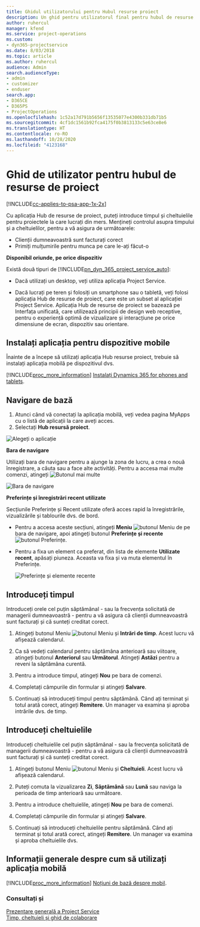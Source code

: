 ```yaml
---
title: Ghidul utilizatorului pentru Hubul resurse proiect
description: Un ghid pentru utilizatorul final pentru hubul de resurse de proiect pentru Project Service
author: ruhercul
manager: kfend
ms.service: project-operations
ms.custom:
- dyn365-projectservice
ms.date: 8/03/2018
ms.topic: article
ms.author: ruhercul
audience: Admin
search.audienceType:
- admin
- customizer
- enduser
search.app:
- D365CE
- D365PS
- ProjectOperations
ms.openlocfilehash: 1c52a17d791b5656f13535077e4300b331db71b5
ms.sourcegitcommit: 4cf1dc1561b92fca4175f0b3813133c5e63ce8e6
ms.translationtype: HT
ms.contentlocale: ro-RO
ms.lasthandoff: 10/28/2020
ms.locfileid: "4123168"
---
```

# <a name="user-guide-for-project-resource-hub"></a>Ghid de utilizator pentru hubul de resurse de proiect

[!INCLUDE[cc-applies-to-psa-app-1x-2x](../includes/cc-applies-to-psa-app-1x-2x.md)]

Cu aplicația Hub de resurse de proiect, puteți introduce timpul și cheltuielile pentru proiectele la care lucrați din mers. Mențineți controlul asupra timpului și a cheltuielilor, pentru a vă asigura de următoarele:

- Clienții dumneavoastră sunt facturați corect
- Primiți mulțumirile pentru munca pe care le-ați făcut-o

**Disponibil oriunde, pe orice dispozitiv**

Există două tipuri de [!INCLUDE[pn_dyn_365_project_service_auto](../includes/pn-dyn-365-project-service-auto.md)]: 

- Dacă utilizați un desktop, veți utiliza aplicația Project Service. 

- Dacă lucrați pe teren și folosiți un smartphone sau o tabletă, veți folosi aplicația Hub de resurse de proiect, care este un subset al aplicației Project Service. Aplicația Hub de resurse de proiect se bazează pe Interfața unificată, care utilizează principii de design web receptive, pentru o experiență optimă de vizualizare și interacțiune pe orice dimensiune de ecran, dispozitiv sau orientare. 


## <a name="install-the-mobile-app"></a>Instalați aplicația pentru dispozitive mobile
Înainte de a începe să utilizați aplicația Hub resurse proiect, trebuie să instalați aplicația mobilă pe dispozitivul dvs. 

[!INCLUDE[proc_more_information](../includes/proc-more-information.md)] [Instalați Dynamics 365 for phones and tablets](https://docs.microsoft.com/dynamics365/mobile-app/install-dynamics-365-for-phones-and-tablets).

## <a name="basic-navigation"></a>Navigare de bază
1.  Atunci când vă conectați la aplicația mobilă, veți vedea pagina MyApps cu o listă de aplicații la care aveți acces. 
2.  Selectați **Hub resursă proiect**.

![Alegeți o aplicație](media/chooseApp_1.png "Alegeți o aplicație")

**Bara de navigare**

Utilizați bara de navigare pentru a ajunge la zona de lucru, a crea o nouă înregistrare, a căuta sau a face alte activități. Pentru a accesa mai multe comenzi, atingeți ![Butonul mai multe](media/MoreButton.png "Buton Mai multe")

![Bara de navigare](media/NavBar_2.png "Bara de navigare")

**Preferințe și înregistrări recent utilizate**

Secțiunile Preferințe și Recent utilizate oferă acces rapid la înregistrările, vizualizările și tablourile dvs. de bord. 

- Pentru a accesa aceste secțiuni, atingeți **Meniu** ![butonul Meniu](media/MenuButton.png "Buton meniu") de pe bara de navigare, apoi atingeți butonul **Preferințe și recente** ![butonul Preferințe](media/FavButton.png "Buton Preferințe").

- Pentru a fixa un element ca preferat, din lista de elemente **Utilizate recent**, apăsați piuneza. Aceasta va fixa și va muta elementul în Preferințe.

  ![Preferințe și elemente recente](media/Favs_3.png "Preferințe și elemente recente")
 
## <a name="enter-time"></a>Introduceți timpul
Introduceți orele cel puțin săptămânal - sau la frecvența solicitată de managerii dumneavoastră - pentru a vă asigura că clienții dumneavoastră sunt facturați și că sunteți creditat corect.

1. Atingeți butonul Meniu ![butonul Meniu](media/MenuButton.png "Buton meniu") și **Intrări de timp**. Acest lucru vă afișează calendarul.

2. Ca să vedeți calendarul pentru săptămâna anterioară sau viitoare, atingeți butonul **Anteriorul** sau **Următorul**. Atingeți **Astăzi** pentru a reveni la săptămâna curentă.

3. Pentru a introduce timpul, atingeți **Nou** pe bara de comenzi. 

4. Completați câmpurile din formular și atingeți **Salvare**.

5. Continuați să introduceți timpul pentru săptămână. Când ați terminat și totul arată corect, atingeți **Remitere**. Un manager va examina și aproba intrările dvs. de timp.

## <a name="enter-expenses"></a>Introduceți cheltuielile 
Introduceți cheltuielile cel puțin săptămânal - sau la frecvența solicitată de managerii dumneavoastră - pentru a vă asigura că clienții dumneavoastră sunt facturați și că sunteți creditat corect.

1. Atingeți butonul Meniu ![butonul Meniu](media/MenuButton.png "Buton meniu") și **Cheltuieli**. Acest lucru vă afișează calendarul.

2. Puteți comuta la vizualizarea **Zi**, **Săptămână** sau **Lună** sau naviga la perioada de timp anterioară sau următoare. 

3. Pentru a introduce cheltuielile, atingeți **Nou** pe bara de comenzi. 

4. Completați câmpurile din formular și atingeți **Salvare**.

5. Continuați să introduceți cheltuielile pentru săptămână. Când ați terminat și totul arată corect, atingeți **Remitere**. Un manager va examina și aproba cheltuielile dvs.

## <a name="general-information-on-how-to-use-the-mobile-app"></a>Informații generale despre cum să utilizați aplicația mobilă 
[!INCLUDE[proc_more_information](../includes/proc-more-information.md)] [Noțiuni de bază despre mobil](https://docs.microsoft.com/dynamics365/mobile-app/dynamics-365-phones-tablets-users-guide).

### <a name="see-also"></a>Consultați și  
 [Prezentare generală a Project Service](../psa/overview.md)   
 [Timp, cheltuieli și ghid de colaborare](../psa/time-expense-collaboration-guide.md)   
 
